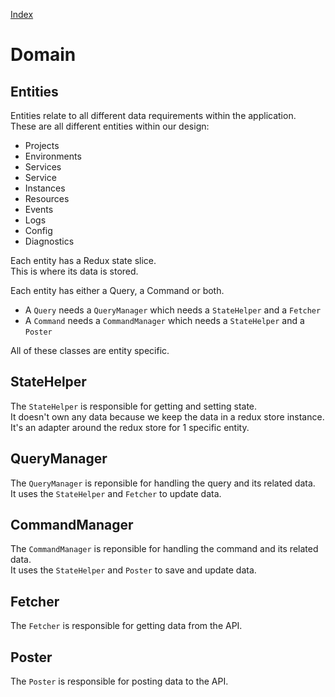[Index](./index.md)

# Domain

## Entities

Entities relate to all different data requirements within the application.  
These are all different entities within our design:

- Projects
- Environments
- Services
- Service
- Instances
- Resources
- Events
- Logs
- Config
- Diagnostics

Each entity has a Redux state slice.  
This is where its data is stored.

Each entity has either a Query, a Command or both.

- A `Query` needs a `QueryManager` which needs a `StateHelper` and a `Fetcher`
- A `Command` needs a `CommandManager` which needs a `StateHelper` and a `Poster`

All of these classes are entity specific.

## StateHelper

The `StateHelper` is responsible for getting and setting state.  
It doesn't own any data because we keep the data in a redux store instance.  
It's an adapter around the redux store for 1 specific entity.

## QueryManager

The `QueryManager` is reponsible for handling the query and its related data.  
It uses the `StateHelper` and `Fetcher` to update data.

## CommandManager

The `CommandManager` is reponsible for handling the command and its related data.  
It uses the `StateHelper` and `Poster` to save and update data.

## Fetcher

The `Fetcher` is responsible for getting data from the API.

## Poster

The `Poster` is responsible for posting data to the API.
